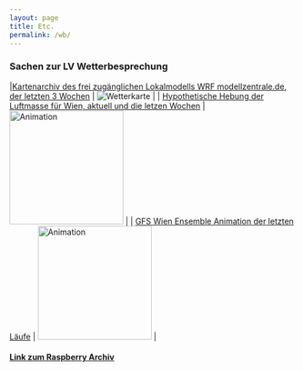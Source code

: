```yaml
---
layout: page
title: Etc.
permalink: /wb/
---
```


### Sachen zur LV Wetterbesprechung

|[Kartenarchiv des frei zugänglichen Lokalmodells WRF modellzentrale.de, der letzten 3 Wochen](http://82.149.119.104/data/wrf_verif/) | ![Wetterkarte](RR6h_thumb.png) |
| [Hypothetische Hebung der Luftmasse für Wien, aktuell und die letzen Wochen](http://82.149.119.104/data/raso_Lift/11035/) |     <a href="http://82.149.119.104/rasoLift.mp4"><img src="http://82.149.119.104/rasoLift.mp4" alt="Animation" height="200"/></a> |
| [GFS Wien Ensemble Animation der letzten Läufe](http://82.149.119.104/gfs_ens.gif) | <a href="http://82.149.119.104/gfs_ens.gif"><img src="http://82.149.119.104/gfs_ens.gif" alt="Animation" height ="200"/></a> |

#### [Link zum Raspberry Archiv](http://82.149.119.104/data/)

